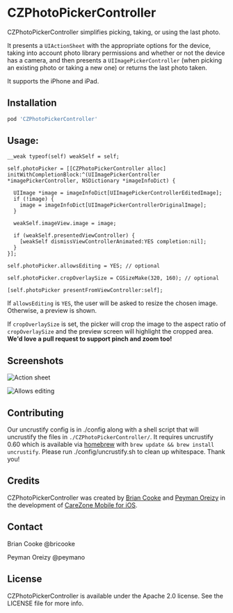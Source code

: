 CZPhotoPickerController
=======================

CZPhotoPickerController simplifies picking, taking, or using the last photo.

It presents a `UIActionSheet` with the appropriate options for the device, taking into
account photo library permissions and whether or not the device has a camera, and then
presents a `UIImagePickerController` (when picking an existing photo or taking a new one)
or returns the last photo taken.

It supports the iPhone and iPad.

Installation
------------

```ruby
pod 'CZPhotoPickerController'
```

## Usage:

    __weak typeof(self) weakSelf = self;

    self.photoPicker = [[CZPhotoPickerController alloc] initWithCompletionBlock:^(UIImagePickerController *imagePickerController, NSDictionary *imageInfoDict) {

      UIImage *image = imageInfoDict[UIImagePickerControllerEditedImage];
      if (!image) {
        image = imageInfoDict[UIImagePickerControllerOriginalImage];
      }

      weakSelf.imageView.image = image;

      if (weakSelf.presentedViewController) {
        [weakSelf dismissViewControllerAnimated:YES completion:nil];
      }
    }];

    self.photoPicker.allowsEditing = YES; // optional

    self.photoPicker.cropOverlaySize = CGSizeMake(320, 160); // optional

    [self.photoPicker presentFromViewController:self];

If `allowsEditing` is `YES`, the user will be asked to resize the chosen image. Otherwise, a preview is shown.

If `cropOverlaySize` is set, the picker will crop the image to the aspect ratio of `cropOverlaySize` and the preview screen will highlight the cropped area. **We'd love a pull request to support pinch and zoom too!**


Screenshots
-----------

![Action sheet](http://carezone.github.com/CZPhotoPickerController/images/picker1.PNG)

![Allows editing](http://carezone.github.com/CZPhotoPickerController/images/picker2.PNG)

Contributing
------------

Our uncrustify config is in ./config along with a shell script that will uncrustify the files in `./CZPhotoPickerController/`. It requires uncrustify 0.60 which is available via [homebrew](http://mxcl.github.com/homebrew/) with `brew update && brew install uncrustify`. Please run ./config/uncrustify.sh to clean up whitespace. Thank you!

Credits
-------

CZPhotoPickerController was created by [Brian Cooke](https://github.com/bricooke) and [Peyman Oreizy](https://github.com/peymano) in the development of [CareZone Mobile for iOS](https://itunes.apple.com/app/id829841726).

Contact
-------

Brian Cooke @bricooke

Peyman Oreizy @peymano

License
-------

CZPhotoPickerController is available under the Apache 2.0 license. See the LICENSE file for more info.
